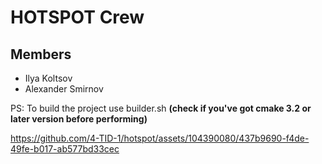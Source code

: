 # HOTSPOT Crew

## Members
- Ilya Koltsov
- Alexander Smirnov

PS: To build the project use builder.sh **(check if you've got cmake 3.2 or later version before performing)**

https://github.com/4-TID-1/hotspot/assets/104390080/437b9690-f4de-49fe-b017-ab577bd33cec



